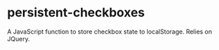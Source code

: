 # persistent-checkboxes
A JavaScript function to store checkbox state to localStorage. Relies on JQuery.

